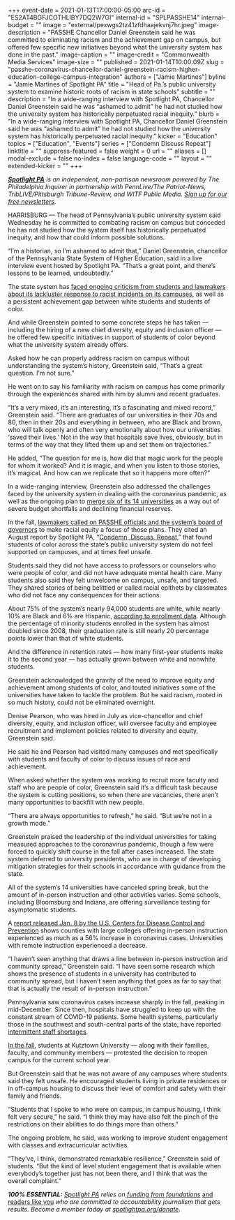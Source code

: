 +++
event-date = 2021-01-13T17:00:00-05:00
arc-id = "ES2AT4BGFJCOTHLIBY7DQ2W7GI"
internal-id = "SPLPASSHE14"
internal-budget = ""
image = "external/pexwgs2tz41zfdhaajekvnj7hr.jpeg"
image-description = "PASSHE Chancellor Daniel Greenstein said he was committed to eliminating racism and the achievement gap on campus, but offered few specific new initiatives beyond what the university system has done in the past."
image-caption = ""
image-credit = "Commonwealth Media Services"
image-size = ""
published = 2021-01-14T10:00:09Z
slug = "passhe-coronavirus-chancellor-daniel-greenstein-racism-higher-education-college-campus-integration"
authors = ["Jamie Martines"]
byline = "Jamie Martines of Spotlight PA"
title = "Head of Pa.’s public university system to examine historic roots of racism in state schools"
subtitle = ""
description = "In a wide-ranging interview with Spotlight PA, Chancellor Daniel Greenstein said he was “ashamed to admit” he had not studied how the university system has historically perpetuated racial inequity."
blurb = "In a wide-ranging interview with Spotlight PA, Chancellor Daniel Greenstein said he was “ashamed to admit” he had not studied how the university system has historically perpetuated racial inequity."
kicker = "Education"
topics = ["Education", "Events"]
series = ["Condemn Discuss Repeat"]
linktitle = ""
suppress-featured = false
weight = 0
url = ""
aliases = []
modal-exclude = false
no-index = false
language-code = ""
layout = ""
extended-kicker = ""
+++

<a href="https://www.spotlightpa.org/"><i><b>Spotlight PA</b></i></a><i> is an independent, non-partisan newsroom powered by The Philadelphia Inquirer in partnership with PennLive/The Patriot-News, TribLIVE/Pittsburgh Tribune-Review, and WITF Public Media. </i><a href="https://www.spotlightpa.org/newsletters"><i>Sign up for our free newsletters</i></a><i>.</i>

HARRISBURG — The head of Pennsylvania’s public university system said Wednesday he is committed to combating racism on campus but conceded he has not studied how the system itself has historically perpetuated inequity, and how that could inform possible solutions.

“I’m a historian, so I’m ashamed to admit that,” Daniel Greenstein, chancellor of the Pennsylvania State System of Higher Education, said in a live interview event hosted by Spotlight PA. “That’s a great point, and there’s lessons to be learned, undoubtedly.”

The state system has <a href="https://www.spotlightpa.org/series/condemn-discuss-repeat/" target=_blank>faced ongoing criticism from students and lawmakers about its lackluster response to racist incidents on its campuses</a>, as well as a persistent achievement gap between white students and students of color.

And while Greenstein pointed to some concrete steps he has taken — including the hiring of a new chief diversity, equity and inclusion officer — he offered few specific initiatives in support of students of color beyond what the university system already offers.

Asked how he can properly address racism on campus without understanding the system’s history, Greenstein said, “That’s a great question. I’m not sure.”

<script src="https://www.spotlightpa.org/embed.js" async></script><div data-spl-embed-version="1" data-spl-src="https://www.spotlightpa.org/embeds/newsletter/"></div>

He went on to say his familiarity with racism on campus has come primarily through the experiences shared with him by alumni and recent graduates.

“It’s a very mixed, it’s an interesting, it’s a fascinating and mixed record,” Greenstein said. “There are graduates of our universities in their 70s and 80, then in their 20s and everything in between, who are Black and brown, who will talk openly and often very emotionally about how our universities ‘saved their lives.’ Not in the way that hospitals save lives, obviously, but in terms of the way that they lifted them up and set them on trajectories.”

He added, “The question for me is, how did that magic work for the people for whom it worked? And it is magic, and when you listen to those stories, it’s magical. And how can we replicate that so it happens more often?”

In a wide-ranging interview, Greenstein also addressed the challenges faced by the university system in dealing with the coronavirus pandemic, as well as the ongoing plan to <a href="https://triblive.com/news/pennsylvania/officials-at-pennsylvania-state-universities-move-forward-with-merger-study-as-iup-aims-at-its-own-restructuring-plan/">merge six of its 14 universities</a> as a way out of severe budget shortfalls and declining financial reserves.

In the fall, <a href="https://www.spotlightpa.org/news/2020/10/pa-state-universities-racism-art-haywood/">lawmakers called on PASSHE officials and the system’s board of governors</a> to make racial equity a focus of those plans. They cited an August report by Spotlight PA, “<a href="https://www.spotlightpa.org/news/2020/08/pennsylvania-public-universities-colleges-campus-racism/">Condemn, Discuss, Repeat</a>,” that found students of color across the state’s public university system do not feel supported on campuses, and at times feel unsafe.

Students said they did not have access to professors or counselors who were people of color, and did not have adequate mental health care. Many students also said they felt unwelcome on campus, unsafe, and targeted. They shared stories of being belittled or called racial epithets by classmates who did not face any consequences for their actions.

About 75% of the system’s nearly 94,000 students are white, while nearly 10% are Black and 6% are Hispanic, <a href="https://www.passhe.edu/SystemData/System%20Data%20Documents/2020%20Enrollment%20Census%20Preliminary.pdf">according to enrollment data</a>. Although the percentage of minority students enrolled in the system has almost doubled since 2008, their graduation rate is still nearly 20 percentage points lower than that of white students.

And the difference in retention rates — how many first-year students make it to the second year — has actually grown between white and nonwhite students.

<script src="https://www.spotlightpa.org/embed.js" async></script><div data-spl-embed-version="1" data-spl-src="https://www.spotlightpa.org/embeds/donate/?teaser_text=Spotlight%20PA%20provides%20essential%2C%20public-service%20journalism%20thanks%20to%20readers%20like%20you.&cta_text=Become%20a%20member"></div>

Greenstein acknowledged the gravity of the need to improve equity and achievement among students of color, and touted initiatives some of the universities have taken to tackle the problem. But he said racism, rooted in so much history, could not be eliminated overnight.

Denise Pearson, who was hired in July as vice-chancellor and chief diversity, equity, and inclusion officer, will oversee faculty and employee recruitment and implement policies related to diversity and equity, Greenstein said.

He said he and Pearson had visited many campuses and met specifically with students and faculty of color to discuss issues of race and achievement.

When asked whether the system was working to recruit more faculty and staff who are people of color, Greenstein said it’s a difficult task because the system is cutting positions, so when there are vacancies, there aren’t many opportunities to backfill with new people.

“There are always opportunities to refresh,” he said. “But we’re not in a growth mode.”

Greenstein praised the leadership of the individual universities for taking measured approaches to the coronavirus pandemic, though a few were forced to quickly shift course in the fall after cases increased. The state system deferred to university presidents, who are in charge of developing mitigation strategies for their schools in accordance with guidance from the state.

All of the system’s 14 universities have canceled spring break, but the amount of in-person instruction and other activities varies. Some schools, including Bloomsburg and Indiana, are offering surveillance testing for asymptomatic students.

A <a href="https://www.cdc.gov/mmwr/volumes/70/wr/mm7001a4.htm?s_cid=mm7001a4_w">report released Jan. 8 by the U.S. Centers for Disease Control and Prevention</a> shows counties with large colleges offering in-person instruction experienced as much as a 56% increase in coronavirus cases. Universities with remote instruction experienced a decrease.

“I haven’t seen anything that draws a line between in-person instruction and community spread,” Greenstein said. “I have seen some research which shows the presence of students in a university has contributed to community spread, but I haven’t seen anything that goes as far to say that that is actually the result of in-person instruction.”

Pennsylvania saw coronavirus cases increase sharply in the fall, peaking in mid-December. Since then, hospitals have struggled to keep up with the constant stream of COVID-19 patients. Some health systems, particularly those in the southwest and south-central parts of the state, have reported <a href="https://www.spotlightpa.org/news/2020/12/pennsylvania-hospitals-coronavirus-staffing-shortages/">intermittent staff shortages</a>.

<a href="https://www.mcall.com/news/education/mc-nws-kutztown-opposition-reopening-plan-20200904-cdxxqhza3vbt5d7dhcrnuuzuku-story.html">In the fall</a>, students at Kutztown University — along with their families, faculty, and community members — protested the decision to reopen campus for the current school year.

But Greenstein said that he was not aware of any campuses where students said they felt unsafe. He encouraged students living in private residences or in off-campus housing to discuss their level of comfort and safety with their family and friends.

“Students that I spoke to who were on campus, in campus housing, I think felt very secure,” he said. “I think they may have also felt the pinch of the restrictions on their abilities to do things more than others.”

The ongoing problem, he said, was working to improve student engagement with classes and extracurricular activities.

“They’ve, I think, demonstrated remarkable resilience,” Greenstein said of students. “But the kind of level student engagement that is available when everybody’s together just has not been there, and I think that was the overall complaint.”

<i><b>100% ESSENTIAL:</b></i><i> </i><a href="https://www.spotlightpa.org/"><i>Spotlight PA</i></a><i> relies on</i><a href="https://www.spotlightpa.org/support"><i> funding from foundations</i></a><i> </i><a href="https://www.spotlightpa.org/support">and readers like you</a><i> who are committed to accountability journalism that gets results. Become a member today at </i><a href="http://checkout.fundjournalism.org/memberform?org_id=spotlightpa&campaign=701f4000000TVuIAAW"><i>spotlightpa.org/donate</i></a><i>.</i>
